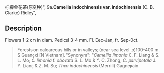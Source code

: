柠檬金花茶(原变种)",
9a.**Camellia indochinensis var. indochinensis** (C. B. Clarke) Ridley",

## Description
Flowers 1-2 cm in diam. Pedicel 3-4 mm. Fl. Dec-Jan, fr. Sep-Oct.

> Forests on calcareous hills or in valleys; (near sea level to)100-400 m. S Guangxi [N Vietnam].
  "Synonym": "*Camellia limonia* C. F. Liang &amp; S. L. Mo; *C. limonia* f. *obovata* S. L. Mo &amp; Y. C. Zhong; *C. parvipetala* J. Y. Liang &amp; Z. M. Su; *Thea indochinensis* (Merrill) Gagnepain.
